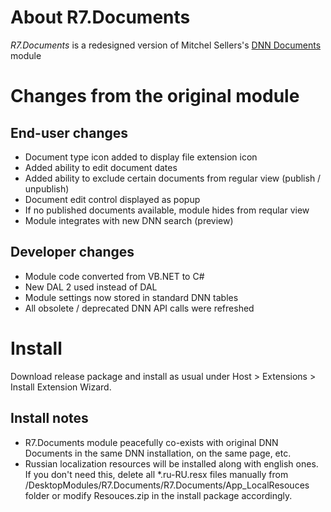 # About R7.Documents

*R7.Documents* is a redesigned version of Mitchel Sellers's [DNN Documents](http://dnndocuments.codeplex.com) module

# Changes from the original module

## End-user changes

- Document type icon added to display file extension icon
- Added ability to edit document dates
- Added ability to exclude certain documents from regular view (publish / unpublish)
- Document edit control displayed as popup
- If no published documents available, module hides from reqular view
- Module integrates with new DNN search (preview)

## Developer changes

- Module code converted from VB.NET to C#
- New DAL 2 used instead of DAL
- Module settings now stored in standard DNN tables
- All obsolete / deprecated DNN API calls were refreshed

# Install 

Download release package and install as usual under Host &gt; Extensions &gt; Install Extension Wizard. 

## Install notes

- R7.Documents module peacefully co-exists with original DNN Documents in the same DNN installation, on the same page, etc.
- Russian localization resources will be installed along with english ones. If you don't need this, delete all *.ru-RU.resx files manually from /DesktopModules/R7.Documents/R7.Documents/App_LocalResouces folder or modify Resouces.zip in the install package accordingly.
